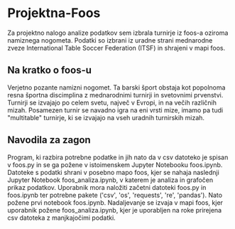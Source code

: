 # Projektna-Foos
Za projektno nalogo analize podatkov sem izbrala turnirje iz foos-a oziroma namiznega nogometa. Podatki so izbrani iz uradne strani mednarodne zveze International Table Soccer Federation (ITSF) in shrajeni v mapi foos.

## Na kratko o foos-u
Verjetno pozante namizni nogomet. Ta barski šport obstaja kot popolnoma resna športna discimplina z mednarodnimi turnirji in svetovnimi prvenstvi. Turnirji se izvajajo po celem svetu, največ v Evropi, in na večih različnih mizah. Posamezen turnir se navadno igra na eni vrsti mize, imamo pa tudi "multitable" turnirje, ki se izvajajo na vseh uradnih turnirskih mizah.

## Navodila za zagon
Program, ki razbira potrebne podatke in jih nato da v csv datoteko je spisan v foos.py in se ga požene v istoimenskem Jupyter Notebooku foos.ipynb. Datoteke s podatki shrani v posebno mapo foos, kjer se nahaja naslednji Jupyter Notebook foos_analiza.ipynb, v katerem je analiza in grafočen prikaz podatkov.
Uporabnik mora naložiti začetni datoteki foos.py in foos.ipynb ter potrebne pakete ('csv', 'os', 'requests', 're', 'pandas'). Nato požene prvi notebook foos.ipynb. Nadaljevanje se izvaja v mapi foos, kjer uporabnik požene foos_analiza.ipynb, kjer je uporabljen na roke prirejena csv datoteka z manjkajočimi podatki.

